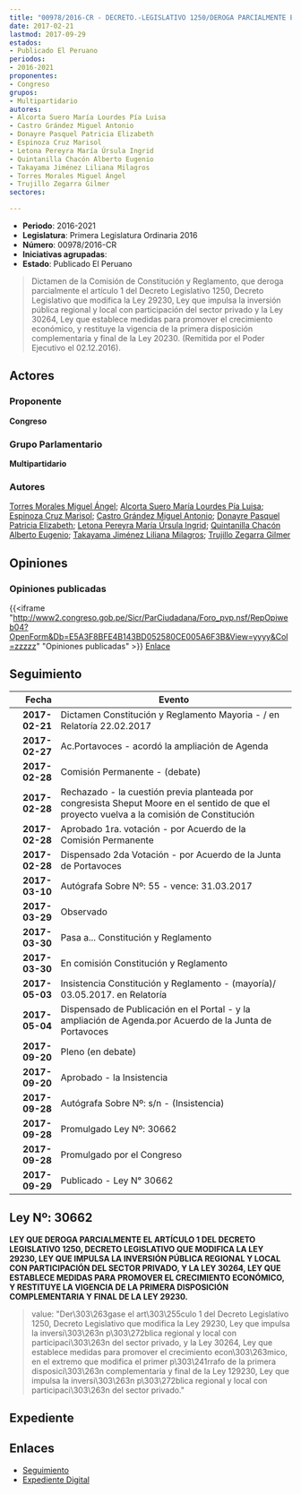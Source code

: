 ```yaml
---
title: "00978/2016-CR - DECRETO.-LEGISLATIVO 1250/DEROGA PARCIALMENTE EL ARTÍCULO 1 DEL DECRETO LEGISLATIVO 1250, DECRETO LEGISLATIVO QUE MODIFICA LA LEY 29230, LEY QUE IMPULSA LA INVERSIÓN PÚBLICA REGIONAL Y LOCAL CON PARTICIPACIÓN DEL SECTOR PRIVADO, Y LA LEY 30264,LEY QUE ESTABLECE MEDIDAS PARA PROMOVER EL CRECIMIENTO ECONÓMICO, Y RESTITUYE LA VIGENCIA DE LA PRIMERA DISPOSICIÓN COMPLEMENTARIA Y FINAL DE LA LEY 29230"
date: 2017-02-21
lastmod: 2017-09-29
estados:
- Publicado El Peruano
periodos:
- 2016-2021
proponentes:
- Congreso
grupos:
- Multipartidario
autores:
- Alcorta Suero María Lourdes Pía Luisa
- Castro Grández Miguel Antonio
- Donayre Pasquel Patricia Elizabeth
- Espinoza Cruz Marisol
- Letona Pereyra María Úrsula Ingrid
- Quintanilla Chacón Alberto Eugenio
- Takayama Jiménez Liliana Milagros
- Torres Morales Miguel Ángel
- Trujillo Zegarra Gilmer
sectores:

---
```

- **Periodo**: 2016-2021
- **Legislatura**: Primera Legislatura Ordinaria 2016
- **Número**: 00978/2016-CR
- **Iniciativas agrupadas**: 
- **Estado**: Publicado El Peruano

> Dictamen de la Comisión de Constitución y Reglamento, que deroga parcialmente el artículo 1 del Decreto Legislativo 1250, Decreto Legislativo que modifica la Ley 29230, Ley que impulsa la inversión pública regional y local con participación del sector privado y la Ley 30264, Ley que establece medidas para promover el crecimiento económico, y restituye la vigencia de la primera disposición complementaria y final de la Ley 20230. (Remitida por el Poder Ejecutivo el 02.12.2016).


## Actores

### Proponente

**Congreso**

### Grupo Parlamentario

**Multipartidario**

### Autores

[Torres Morales Miguel Ángel](mailto:mailto:mtorresm@congreso.gob.pe); [Alcorta Suero María Lourdes Pía Luisa](mailto:mailto:lalcorta@congreso.gob.pe); [Espinoza Cruz Marisol](mailto:mailto:mespinozac@congreso.gob.pe); [Castro Grández Miguel Antonio](mailto:mailto:macastro@congreso.gob.pe); [Donayre Pasquel Patricia Elizabeth](mailto:mailto:pdonayre@congreso.gob.pe); [Letona Pereyra María Úrsula Ingrid](mailto:mailto:mletona@congreso.gob.pe); [Quintanilla Chacón Alberto Eugenio](mailto:mailto:aquintanilla@congreso.gob.pe); [Takayama Jiménez Liliana Milagros](mailto:mailto:ltakayama@congreso.gob.pe); [Trujillo Zegarra Gilmer](mailto:mailto:gtrujilloz@congreso.gob.pe)

## Opiniones

### Opiniones publicadas

{{<iframe "http://www2.congreso.gob.pe/Sicr/ParCiudadana/Foro_pvp.nsf/RepOpiweb04?OpenForm&Db=E5A3F8BFE4B143BD052580CE005A6F3B&View=yyyy&Col=zzzzz" "Opiniones publicadas" >}}
[Enlace](http://www2.congreso.gob.pe/Sicr/ParCiudadana/Foro_pvp.nsf/RepOpiweb04?OpenForm&Db=E5A3F8BFE4B143BD052580CE005A6F3B&View=yyyy&Col=zzzzz)


## Seguimiento

| Fecha | Evento |
|------:|--------|
| **2017-02-21** | Dictamen Constitución y Reglamento Mayoria - / en Relatoría 22.02.2017 |
| **2017-02-27** | Ac.Portavoces - acordó la ampliación de Agenda |
| **2017-02-28** | Comisión Permanente - (debate) |
| **2017-02-28** | Rechazado - la cuestión previa planteada por congresista Sheput Moore en el sentido de que el proyecto vuelva a la comisión de Constitución |
| **2017-02-28** | Aprobado 1ra. votación - por Acuerdo de la Comisión Permanente |
| **2017-02-28** | Dispensado 2da Votación - por Acuerdo de la Junta de Portavoces |
| **2017-03-10** | Autógrafa Sobre Nº: 55 - vence: 31.03.2017 |
| **2017-03-29** | Observado |
| **2017-03-30** | Pasa a... Constitución y Reglamento |
| **2017-03-30** | En comisión Constitución y Reglamento |
| **2017-05-03** | Insistencia Constitución y Reglamento - (mayoría)/ 03.05.2017. en Relatoría |
| **2017-05-04** | Dispensado de Publicación en el Portal - y la ampliación de Agenda.por Acuerdo de la Junta de Portavoces |
| **2017-09-20** | Pleno (en debate) |
| **2017-09-20** | Aprobado - la Insistencia |
| **2017-09-28** | Autógrafa Sobre Nº: s/n - (Insistencia) |
| **2017-09-28** | Promulgado Ley Nº: 30662 |
| **2017-09-28** | Promulgado por el Congreso |
| **2017-09-29** | Publicado - Ley N° 30662 |

## Ley Nº: 30662

**LEY QUE DEROGA PARCIALMENTE EL ARTÍCULO 1 DEL DECRETO LEGISLATIVO 1250, DECRETO LEGISLATIVO QUE MODIFICA LA LEY 29230, LEY QUE IMPULSA LA INVERSIÓN PÚBLICA REGIONAL Y LOCAL CON PARTICIPACIÓN DEL SECTOR PRIVADO, Y LA LEY 30264, LEY QUE ESTABLECE MEDIDAS PARA PROMOVER EL CRECIMIENTO ECONÓMICO, Y RESTITUYE LA VIGENCIA DE LA PRIMERA DISPOSICIÓN COMPLEMENTARIA Y FINAL DE LA LEY 29230.**

> value: "Der\303\263gase el art\303\255culo 1 del Decreto Legislativo 1250, Decreto Legislativo que modifica la Ley 29230, Ley que impulsa la inversi\303\263n p\303\272blica regional y local con participaci\303\263n del sector privado, y la Ley 30264, Ley que establece medidas para promover el crecimiento econ\303\263mico, en el extremo que modifica el primer p\303\241rrafo de la primera disposici\303\263n complementaria y final de la Ley 129230, Ley que impulsa la inversi\303\263n p\303\272blica regional y local con participaci\303\263n del sector privado."


## Expediente

## Enlaces

- [Seguimiento](http://www2.congreso.gob.pe/Sicr/TraDocEstProc/CLProLey2016.nsf/f7fff46988ca05b1052578e100829cc7/599a3d9c324156a4052580ce005f98e2?OpenDocument)
- [Expediente Digital](http://www2.congreso.gob.pe/Sicr/TraDocEstProc/Expvirt_2011.nsf/visbusqptramdoc1621/00978?opendocument)


